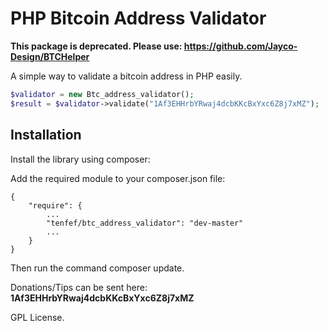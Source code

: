 PHP Bitcoin Address Validator
=====================

**This package is deprecated. Please use: https://github.com/Jayco-Design/BTCHelper**





A simple way to validate a bitcoin address in PHP easily.


```php
$validator = new Btc_address_validator();
$result = $validator->validate("1Af3EHHrbYRwaj4dcbKKcBxYxc6Z8j7xMZ");
```

Installation
------------
Install the library using composer:

Add the required module to your composer.json file:

```
{
    "require": {
        ...
        "tenfef/btc_address_validator": "dev-master"
        ...
    }
}
```

Then run the command composer update.

Donations/Tips can be sent here: **1Af3EHHrbYRwaj4dcbKKcBxYxc6Z8j7xMZ**

GPL License.
